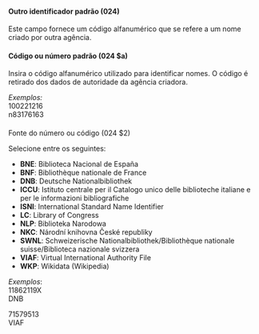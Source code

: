 #### Outro identificador padrão (024)

Este campo fornece um código alfanumérico que se refere a um nome criado por outra agência.

#### Código ou número padrão (024 $a)

Insira o código alfanumérico utilizado para identificar nomes. O código é retirado dos dados de autoridade da agência criadora.

_Exemplos:_  
100221216  
n83176163

####   
Fonte do número ou código (024 $2)

Selecione entre os seguintes:

- **BNE**: Biblioteca Nacional de España
- **BNF**: Bibliothèque nationale de France
- **DNB**: Deutsche Nationalbibliothek
- **ICCU**: Istituto centrale per il Catalogo unico delle biblioteche italiane e per le informazioni bibliografiche
- **ISNI**: International Standard Name Identifier
- **LC**: Library of Congress
- **NLP**: Biblioteka Narodowa
- **NKC**: Národní knihovna České republiky 
- **SWNL**: Schweizerische Nationalbibliothek/Bibliothèque nationale suisse/Biblioteca nazionale svizzera
- **VIAF**: Virtual International Authority File
- **WKP**: Wikidata (Wikipedia)

_Exemplos_:  
11862119X  
DNB  
  
71579513  
VIAF